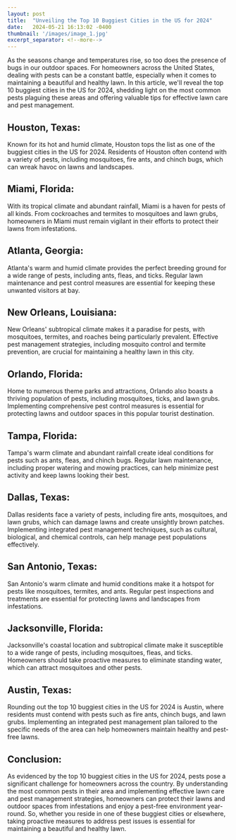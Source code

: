 ```yaml
---
layout: post
title:  "Unveiling the Top 10 Buggiest Cities in the US for 2024"
date:   2024-05-21 16:13:02 -0400
thumbnail: '/images/image_1.jpg'
excerpt_separator: <!--more-->
---
```

As the seasons change and temperatures rise, so too does the presence of bugs in our outdoor spaces.<!--more--> For homeowners across the United States, dealing with pests can be a constant battle, especially when it comes to maintaining a beautiful and healthy lawn. In this article, we'll reveal the top 10 buggiest cities in the US for 2024, shedding light on the most common pests plaguing these areas and offering valuable tips for effective lawn care and pest management.

## Houston, Texas:
Known for its hot and humid climate, Houston tops the list as one of the buggiest cities in the US for 2024. Residents of Houston often contend with a variety of pests, including mosquitoes, fire ants, and chinch bugs, which can wreak havoc on lawns and landscapes.

## Miami, Florida:
With its tropical climate and abundant rainfall, Miami is a haven for pests of all kinds. From cockroaches and termites to mosquitoes and lawn grubs, homeowners in Miami must remain vigilant in their efforts to protect their lawns from infestations.

## Atlanta, Georgia:
Atlanta's warm and humid climate provides the perfect breeding ground for a wide range of pests, including ants, fleas, and ticks. Regular lawn maintenance and pest control measures are essential for keeping these unwanted visitors at bay.

## New Orleans, Louisiana:
New Orleans' subtropical climate makes it a paradise for pests, with mosquitoes, termites, and roaches being particularly prevalent. Effective pest management strategies, including mosquito control and termite prevention, are crucial for maintaining a healthy lawn in this city.

## Orlando, Florida:
Home to numerous theme parks and attractions, Orlando also boasts a thriving population of pests, including mosquitoes, ticks, and lawn grubs. Implementing comprehensive pest control measures is essential for protecting lawns and outdoor spaces in this popular tourist destination.

## Tampa, Florida:
Tampa's warm climate and abundant rainfall create ideal conditions for pests such as ants, fleas, and chinch bugs. Regular lawn maintenance, including proper watering and mowing practices, can help minimize pest activity and keep lawns looking their best.

## Dallas, Texas:
Dallas residents face a variety of pests, including fire ants, mosquitoes, and lawn grubs, which can damage lawns and create unsightly brown patches. Implementing integrated pest management techniques, such as cultural, biological, and chemical controls, can help manage pest populations effectively.

## San Antonio, Texas:
San Antonio's warm climate and humid conditions make it a hotspot for pests like mosquitoes, termites, and ants. Regular pest inspections and treatments are essential for protecting lawns and landscapes from infestations.

## Jacksonville, Florida:
Jacksonville's coastal location and subtropical climate make it susceptible to a wide range of pests, including mosquitoes, fleas, and ticks. Homeowners should take proactive measures to eliminate standing water, which can attract mosquitoes and other pests.

## Austin, Texas:
Rounding out the top 10 buggiest cities in the US for 2024 is Austin, where residents must contend with pests such as fire ants, chinch bugs, and lawn grubs. Implementing an integrated pest management plan tailored to the specific needs of the area can help homeowners maintain healthy and pest-free lawns.

## Conclusion:
As evidenced by the top 10 buggiest cities in the US for 2024, pests pose a significant challenge for homeowners across the country. By understanding the most common pests in their area and implementing effective lawn care and pest management strategies, homeowners can protect their lawns and outdoor spaces from infestations and enjoy a pest-free environment year-round. So, whether you reside in one of these buggiest cities or elsewhere, taking proactive measures to address pest issues is essential for maintaining a beautiful and healthy lawn.
